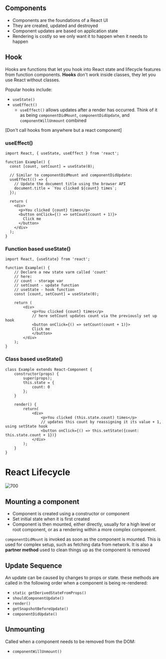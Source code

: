 ## Components
- Components are the foundations of a React UI
- They are created, updated and destroyed
- Component updates are based on application state
- Rendering is costly so we only want it to happen when it needs to happen


## Hook
Hooks are functions that let you hook into React state and lifecycle features from function components. **Hooks** don't work inside classes, they let you use React without classes. 

Popular hooks include: 
- `useState()`
- `useEffect()`
	- `useEffect()` allows updates after a render has occurred. Think of it as being `componentDidMount`, `componentDidUpdate`, and `componentWillUnmount` combined

[Don't call hooks from anywhere but a react component]
### useEffect()
```JSX
import React, { useState, useEffect } from 'react';

function Example() {
  const [count, setCount] = useState(0);

  // Similar to componentDidMount and componentDidUpdate:
  useEffect(() => {
    // Update the document title using the browser API
    document.title = `You clicked ${count} times`;
  });

  return (
    <div>
      <p>You clicked {count} times</p>
      <button onClick={() => setCount(count + 1)}>
        Click me
      </button>
    </div>
  );
}
```

### Function based useState()
```JSX
import React, {useState} from 'react';

function Example() {
	// Declare a new state varm called 'count'
	// here: 
	// count - storage var
	// setCount - update function
	// useState - hook function
	const [count, setCount] = useState(0);

	return (
		<div>
			<p>You clicked {count} times</p>
			// here setCount updates count via the previously set up hook
			<button onClick={() => setCount(count + 1)}>
			Click me
			</button>
		</div>
	);
}
```

### Class based useState()
```JSX
class Example extends React-Component {
	constructor(props) {
		super(props);
		this.state = {
			count: 0
		};
	}

	render() {
		return(
			<div>
				<p>You clicked (this.state.count) times</p>
				// updates this count by reassigning it its value + 1, using setState hook
				<button onClick={() => this.setState({count: this.state.count + 1})}
			</div>
		);
	}
}
```


# React Lifecycle 

![700](Pasted%20image%2020240313200452.png)

## Mounting a component
- Component is created using a constructor or component
- Set initial state when it is first created
- Component is then mounted, either directly, usually for a high level or root component, or as a rendering within a more complex component. 

`componentDidMount` is invoked as soon as the component is mounted. This is used for complex setup, such as fetching data from network. It is also a **partner method** used to clean things up as the component is removed

## Update Sequence
An update can be caused by changes to props or state. these methods are called in the following order when a component is being re-rendered:

- `static getDerivedStateFromProps()`
- `shouldComponentUpdate()`
- `render()`
- `getSnapshotBeforeUpdate()`
- `componentDidUpdate()`

## Unmounting
Called when a component needs to be removed from the DOM:
- `componentWillUnmount()`


